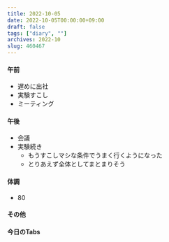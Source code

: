 ```yaml
---
title: 2022-10-05
date: 2022-10-05T00:00:00+09:00
draft: false
tags: ["diary", ""]
archives: 2022-10
slug: 460467
---
```

#### 午前
- 遅めに出社
- 実験すこし
- ミーティング
#### 午後
- 会議
- 実験続き
  - もうすこしマシな条件でうまく行くようになった
  - とりあえず全体としてまとまりそう
#### 体調
- 80
#### その他
#### 今日のTabs